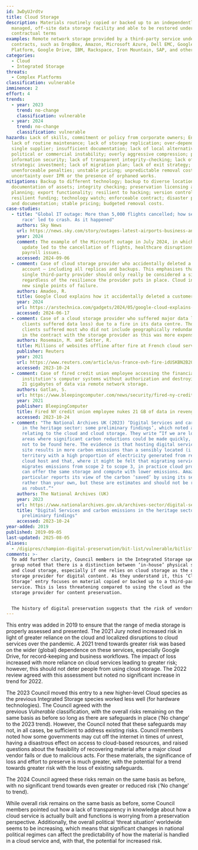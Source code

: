 ```yaml
---
id: 3wDyUJrdtv
title: Cloud Storage
description: Materials routinely copied or backed up to an independently
  managed, off-site data storage facility and able to be restored under
  contractual terms
examples: Remote network storage provided by a third-party service under
  contracts, such as DropBox, Amazon, Microsoft Azure, Dell EMC, Google Cloud
  Platform, Google Drive, IBM, Rackspace, Iron Mountain, SAP, and others.
categories:
  - Cloud
  - Integrated Storage
threats:
  - Complex Platforms
classification: vulnerable
imminence: 2
effort: 4
trends:
  - year: 2023
    trend: no-change
    classification: vulnerable
  - year: 2024
    trend: no-change
    classification: vulnerable
hazards: Lack of skills, commitment or policy from corporate owners; Encryption;
  lack of routine maintenance; lack of storage replication; over-dependence on a
  single supplier; insufficient documentation; lack of local alternative;
  political or commercial instability; overly aggressive compression; poor
  information security; lack of transparent integrity-checking; lack of
  strategic investment; lack of migration plan; lack of exit strategy;
  unenforceable penalties; unstable pricing; unpredictable removal costs;
  uncertainty over IPR or the presence of orphaned works.
mitigations: Backup to different technology; backup to diverse locations;
  documentation of assets; integrity checking; preservation licensing and
  planning; export functionality; resilient to hacking; version control;
  resilient funding; technology watch; enforceable contract; disaster planning
  and documentation; stable pricing; budgeted removal costs.
case-studies:
  - title: "Global IT outage: More than 5,000 flights cancelled; how security 'arms
      race' led to crash. As it happened"
    authors: Sky News
    url: https://news.sky.com/story/outages-latest-airports-business-and-broadcasters-experiencing-issues-worldwide-13180821
    year: 2024
    comment: The example of the Microsoft outage in July 2024, in which a software
      update led to the cancellation of flights, healthcare disruptions and
      payroll issues.
    accessed: 2024-09-06
  - comment: Case of cloud storage provider who accidentally deleted a client
      account – including all replicas and backups. This emphasises that a
      single third-party provider should only really be considered a single copy
      regardless of the resilience the provider puts in place. Cloud introduces
      new single points of failure.
    authors: Amadeo, R.
    title: Google Cloud explains how it accidentally deleted a customer account
    year: 2024
    url: https://arstechnica.com/gadgets/2024/05/google-cloud-explains-how-it-accidentally-deleted-a-customer-account/
    accessed: 2024-06-17
  - comment: Case of a cloud storage provider who suffered major data loss (or its
      clients suffered data loss) due to a fire in its data centre. Those
      clients suffered most who did not include geographically redundant storage
      in the contract with the storage provider as this was more expensive.
    authors: Rosemain, M. and Satter, R.
    title: Millions of websites offline after fire at French cloud services firm
    publisher: Reuters
    year: 2021
    url: https://www.reuters.com/article/us-france-ovh-fire-idUSKBN2B20NU
    accessed: 2023-10-24
  - comment: Case of fired credit union employee accessing the financial
      institution's computer systems without authorization and destroying over
      21 gigabytes of data via remote network storage.
    authors: Gatlan, S.
    url: https://www.bleepingcomputer.com/news/security/fired-ny-credit-union-employee-nukes-21gb-of-data-in-revenge
    year: 2021
    publisher: BleepingComputer
    title: Fired NY credit union employee nukes 21 GB of data in revenge
    accessed: 2023-10-24
  - comment: "The National Archives UK (2023) ‘Digital Services and carbon emissions
      in the heritage sector: some preliminary findings’, which noted areas
      relating to the cloud and cloud storage. They write “If we are looking for
      areas where significant carbon reductions could be made quickly, they are
      not to be found here. The evidence is that hosting digital services on
      site results in more carbon emissions than a sensibly located (i.e., in a
      territory with a high proportion of electricity generated from renewables)
      cloud host and that, where it might be felt that migrating services simply
      migrates emissions from scope 2 to scope 3, in practice cloud providers
      can offer the same storage and compute with lower emissions. Amazon in
      particular reports its view of the carbon ‘saved’ by using its services
      rather than your own, but these are estimates and should not be regarded
      as robust.”"
    authors: The National Archives (UK)
    year: 2023
    url: https://www.nationalarchives.gov.uk/archives-sector/digital-services-and-carbon-emissions-in-the-heritage-sector-some-preliminary-findings/
    title: "Digital Services and carbon emissions in the heritage sector: some
      preliminary findings"
    accessed: 2023-10-24
year-added: 2019
published: 2019-09-05
last-updated: 2025-08-05
aliases:
  - /digipres/champion-digital-preservation/bit-list/vulnerable/bitlist-cloud-storage
comments: >-
  To add further clarity, Council members in the Integrated Storage species
  group noted that there is a distinction between ‘in-house’ physical storage
  and cloud storage, especially if one relies on cloud storage as the only
  storage provider for digital content. As they understand it, this ‘Cloud
  Storage’ entry focuses on material copied or backed up to a third-party cloud
  service. This is less threatening compared to using the cloud as the sole
  storage provider for content preservation.


  The history of digital preservation suggests that the risk of vendors going out of business or shutting down services is the key issue here, over and above any specific technical solutions or risks.
---
```

This entry was added in 2019 to ensure that the range of media storage is properly assessed and presented. The 2021 Jury noted increased risk in light of greater reliance on the cloud and localized disruptions to cloud services over the pandemic. A 2021 trend towards greater risk was based on the wider (global) dependence on these services, especially Google Drive, for record-keeping and business workflows. The impact of loss increased with more reliance on cloud services leading to greater risk; however, this should not deter people from using cloud storage. The 2022 review agreed with this assessment but noted no significant increase in trend for 2022.

The 2023 Council moved this entry to a new higher-level Cloud species as the previous Integrated Storage species worked less well (for hardware technologies). The Council agreed with the previous *Vulnerable* classification, with the overall risks remaining on the same basis as before so long as there are safeguards in place (‘No change’ to the 2023 trend). However, the Council noted that these safeguards may not, in all cases, be sufficient to address existing risks. Council members noted how some governments may cut off the internet in times of unrest, having a disastrous effect on access to cloud-based resources, and raised questions about the feasibility of recovering material after a major cloud vendor fails or due to malicious acts. For these materials, the significance of loss and effort to preserve is much greater, with the potential for a trend towards greater risk with the loss of existing safeguards.

The 2024 Council agreed these risks remain on the same basis as before, with no significant trend towards even greater or reduced risk (‘No change’ to trend).

While overall risk remains on the same basis as before, some Council members pointed out how a lack of transparency in knowledge about how a cloud service is actually built and functions is worrying from a preservation perspective. Additionally, the overall political ‘threat situation’ worldwide seems to be increasing, which means that significant changes in national political regimes can affect the predictability of how the material is handled in a cloud service and, with that, the potential for increased risk.
